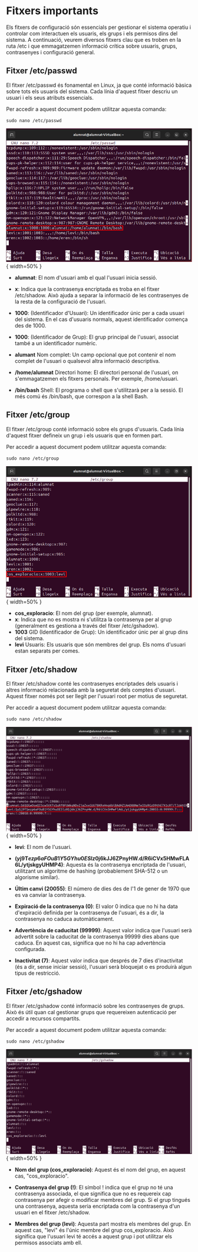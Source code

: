 # Fitxers importants

Els fitxers de configuració són essencials per gestionar el sistema operatiu i controlar com interactuen els usuaris, els grups i els permisos dins del sistema. A continuació, veurem diversos fitxers clau que es troben en la ruta /etc i que emmagatzemen informació crítica sobre usuaris, grups, contrasenyes i configuració general.

## **Fitxer /etc/passwd**

El fitxer /etc/passwd és fonamental en Linux, ja que conté informació bàsica sobre tots els usuaris del sistema. Cada línia d'aquest fitxer descriu un usuari i els seus atributs essencials.

Per accedir a aquest document podem utilitzar aquesta comanda:

```
sudo nano /etc/passwd
```

![alt text](custom/fitxers.png){ width=50% }

- **alumnat**: El nom d'usuari amb el qual l'usuari inicia sessió.

- **x**: Indica que la contrasenya encriptada es troba en el fitxer /etc/shadow. Això ajuda a separar la informació de les contrasenyes de la resta de la configuració de l'usuari.

- **1000**: (Identificador d'Usuari): Un identificador únic per a cada usuari del sistema. En el cas d'usuaris normals, aquest identificador comença des de 1000.
- **1000**: (Identificador de Grup): El grup principal de l'usuari, associat també a un identificador numèric.

- **alumant** Nom complet: Un camp opcional que pot contenir el nom complet de l'usuari o qualsevol altra informació descriptiva.

- **/home/alumnat** Directori home: El directori personal de l'usuari, on s'emmagatzemen els fitxers personals. Per exemple, /home/usuari.

- **/bin/bash** Shell: El programa o shell que s'utilitzarà per a la sessió. El més comú és /bin/bash, que correspon a la shell Bash.

## **Fitxer /etc/group**

El fitxer /etc/group conté informació sobre els grups d'usuaris. Cada línia d'aquest fitxer defineix un grup i els usuaris que en formen part.

Per accedir a aquest document podem utilitzar aquesta comanda:

```
sudo nano /etc/group
```
![alt text](custom/fitxers2.png){ width=50% }

- **cos_exploracio**: El nom del grup (per exemple, alumnat).
- **x**: Indica que no es mostra ni s'utilitza la contrasenya per al grup (generalment es gestiona a través del fitxer /etc/gshadow).
- **1003** GID (Identificador de Grup): Un identificador únic per al grup dins del sistema.
- **levi** Usuaris: Els usuaris que són membres del grup. Els noms d'usuari estan separats per comes.


## **Fitxer /etc/shadow**

El fitxer /etc/shadow conté les contrasenyes encriptades dels usuaris i altres informació relacionada amb la seguretat dels comptes d'usuari. Aquest fitxer només pot ser llegit per l'usuari root per motius de seguretat.

Per accedir a aquest document podem utilitzar aquesta comanda:

```
sudo nano /etc/shadow
```

![alt text](custom/fitxers3.png){ width=50% }

- **levi**: El nom de l'usuari.

- **($y$j9T$ezp6aFOuB1Y5GYhu0ESlz0$j6kJJ6ZPnyHW.d/R6iCVx5HMwFLA6L/ytjskgyUHMP4)**: Aquesta és la contrasenya encriptada de l'usuari, utilitzant un algoritme de hashing (probablement SHA-512 o un algorisme similar).

- **Últim canvi (20055)**: El número de dies des de l'1 de gener de 1970 que es va canviar la contrasenya.
- **Expiració de la contrasenya (0)**: El valor 0 indica que no hi ha data d'expiració definida per la contrasenya de l'usuari, és a dir, la contrasenya no caduca automàticament.

- **Advertència de caducitat (99999)**: Aquest valor indica que l'usuari serà advertit sobre la caducitat de la contrasenya 99999 dies abans que caduca. En aquest cas, significa que no hi ha cap advertència configurada.

- **Inactivitat (7)**: Aquest valor indica que després de 7 dies d'inactivitat (és a dir, sense iniciar sessió), l'usuari serà bloquejat o es produirà algun tipus de restricció.

## **Fitxer /etc/gshadow**

El fitxer /etc/gshadow conté informació sobre les contrasenyes de grups. Això és útil quan cal gestionar grups que requereixen autenticació per accedir a recursos compartits.

Per accedir a aquest document podem utilitzar aquesta comanda:

```
sudo nano /etc/gshadow
```
![alt text](custom/fitxers4.png){ width=50% }

- **Nom del grup (cos_exploracio)**: Aquest és el nom del grup, en aquest cas, "cos_exploracio".

- **Contrasenya del grup (!)**: El símbol ! indica que el grup no té una contrasenya associada, el que significa que no es requereix cap contrasenya per afegir o modificar membres del grup. Si el grup tingués una contrasenya, aquesta seria encriptada com la contrasenya d'un usuari en el fitxer /etc/shadow.

- **Membres del grup (levi)**: Aquesta part mostra els membres del grup. En aquest cas, "levi" és l'únic membre del grup cos_exploracio. Això significa que l'usuari levi té accés a aquest grup i pot utilitzar els permisos associats amb ell.


